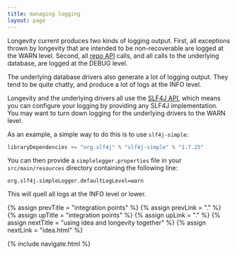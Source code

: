 ```yaml
---
title: managing logging
layout: page
---
```


Longevity current produces two kinds of logging output. First, all
exceptions thrown by longevity that are intended to be non-recoverable
are logged at the WARN level. Second, all [repo API](repo) calls, and
all calls to the underlying database, are logged at the DEBUG level.

The underlying database drivers also generate a lot of logging
output. They tend to be quite chatty, and produce a lot of logs at the
INFO level.

Longevity and the underlying drivers all use the [SLF4J
API](http://www.slf4j.org/), which means you can configure your
logging by providing any SLF4J implementation. You may want to turn
down logging for the underlying drivers to the WARN level.

As an example, a simple way to do this is to use `slf4j-simple`:

```scala
libraryDependencies += "org.slf4j" % "slf4j-simple" % "1.7.25"
```

You can then provide a `simplelogger.properties` file in your
`src/main/resources` directory containing the following line:

```
org.slf4j.simpleLogger.defaultLogLevel=warn
```

This will quell all logs at the INFO level or lower.

{% assign prevTitle = "integration points" %}
{% assign prevLink  = "." %}
{% assign upTitle   = "integration points" %}
{% assign upLink    = "." %}
{% assign nextTitle = "using idea and longevity together" %}
{% assign nextLink  = "idea.html" %}

{% include navigate.html %}

